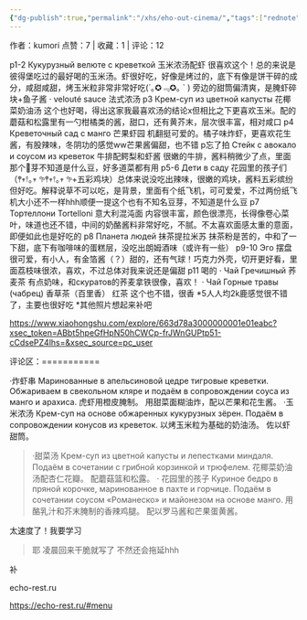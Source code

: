 ```yaml
---
{"dg-publish":true,"permalink":"/xhs/eho-out-cinema/","tags":["rednote"]}
---
```



作者：kumori
点赞：7   |   收藏：1   |   评论：12

p1-2 Кукурузный велюте с креветкой 玉米浓汤配虾 很喜欢这个！总的来说是彼得堡吃过的最好喝的玉米汤。虾很好吃，好像是烤过的，底下有像是饼干碎的成分，咸甜咸甜，烤玉米粒非常非常好吃(´｡✪﹃✪｡ ` ) 旁边的甜筒偏清爽，是腌虾碎块+鱼子酱
· velouté sauce 法式浓汤
p3 Крем-суп из цветной капусты 花椰菜奶油汤 这个也好喝，得出这家我最喜欢汤的结论x但相比之下更喜欢玉米。配的蘑菇和松露里有一勺柑橘类的酱，甜口，还有黄芥末，层次很丰富，相对咸口
p4 Креветочный сад с манго 芒果虾园 机翻挺可爱的。橘子味炸虾，更喜欢花生酱，有股辣味，冬阴功的感觉ww芒果酱偏甜，也不错
p忘了拍 Стейк с авокало и соусом из креветок 牛排配鳄梨和虾酱 很嫩的牛排，酱料稍微少了点，里面那个🫘芽不知道是什么豆，好多道菜都有用
p5-6 Дети в саду 花园里的孩子们（𖤣𖥧𖥣｡𖥧 𖧧𖤣𖥧𖥣｡𖥧 𖧧+五彩鸡块）总体来说没吃出辣味，很嫩的鸡块，酱料五彩缤纷但好吃。解释说草不可以吃，是背景，里面有个纸飞机，可可爱爱，不过两份纸飞机大小还不一样hhh顺便一提这个也有不知名豆芽，不知道是什么豆
p7 Тортеллони Tortelloni 意大利混沌面 内容很丰富，颜色很漂亮，长得像卷心菜叶，味道也还不错，中间的奶酪酱料非常好吃，不腻。不太喜欢面感太重的意面，即便如此也是好吃的
p8 Планета людей 抹茶提拉米苏 抹茶粉是苦的，中和了一下甜，底下有咖啡味的蛋糕层，没吃出朗姆酒味（或许有一些）
p9-10 Эго 摆盘很可爱，有小人，有金箔酱（？）甜的，还有气球！巧克力外壳，切开更好看，里面荔枝味很浓，喜欢，不过总体对我来说还是偏甜
p11 喝的
· Чай Гречишный 荞麦茶 有点奶味，和скуратов的荞麦拿铁很像，喜欢！
· Чай Горные травы (чабрец) 香草茶（百里香） 红茶 这个也不错，很香
*5人人均2k鹿感觉很不错了，主要也很好吃
*其他照片想起来补吧

https://www.xiaohongshu.com/explore/663d78a3000000001e01eabc?xsec_token=ABbt5hpeGfHpN50hCWCp-frJWnGUPtp51-cCdsePZ4lhs=&xsec_source=pc_user

评论区：===========

·炸虾串
Маринованные в апельсиновой цедре тигровые креветки.
Обжариваем в свекольном кляре и подаём в сопровождении соуса из манго и арахиса.
虎虾用橙皮腌制。
用甜菜面糊油炸，配以芒果和花生酱。
·玉米浓汤
Крем-суп на основе обжаренных кукурузных зёрен. 
Подаём в сопровождении конусов из креветок.
以烤玉米粒为基础的奶油汤。 
佐以虾甜筒。

> ·甜菜汤
Крем-суп из цветной капусты и лепестками миндаля.
Подаём в сочетании с грибной корзинкой и трюфелем.
花椰菜奶油汤配杏仁花瓣。
配蘑菇篮和松露。
· 花园里的孩子
Куриное бедро в пряной корочке, маринованное в пахте и горчице.
Подаём в сочетании соусом «Романеско» и майонезом на основе манго.
用酪乳汁和芥末腌制的香辣鸡腿。
配以罗马酱和芒果蛋黄酱。

太速度了！我要学习

> 耶 凌晨回来干脆就写了 不然还会拖延hhh

补

echo-rest.ru

https://echo-rest.ru/#menu